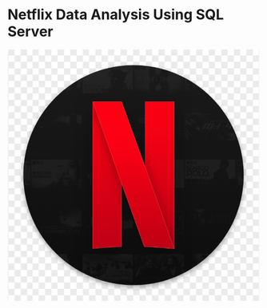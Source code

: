 # Netflix Data Analysis Using SQL Server
![Netflix Logo](https://github.com/IzaanAnjum98/NetflixProject_SQL/blob/main/Netflix%20Logo.png)
